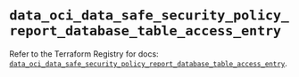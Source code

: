 # `data_oci_data_safe_security_policy_report_database_table_access_entry`

Refer to the Terraform Registry for docs: [`data_oci_data_safe_security_policy_report_database_table_access_entry`](https://registry.terraform.io/providers/hashicorp/oci/7.19.0/docs/data-sources/data_safe_security_policy_report_database_table_access_entry).

